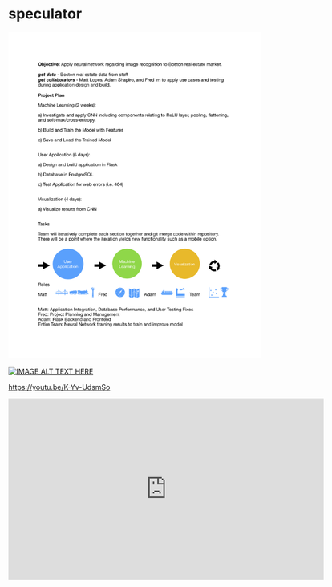 # speculator

![picture](/img/finalplan.png)



[![IMAGE ALT TEXT HERE](https://img.youtube.com/vi/K-Yv-UdsmSo/0.jpg)](https://www.youtube.com/watch?v=K-Yv-UdsmSo)

https://youtu.be/K-Yv-UdsmSo

<iframe width="629" height="362" src="https://www.youtube.com/embed/K-Yv-UdsmSo" frameborder="0" allow="accelerometer; autoplay; encrypted-media; gyroscope; picture-in-picture" allowfullscreen></iframe>
